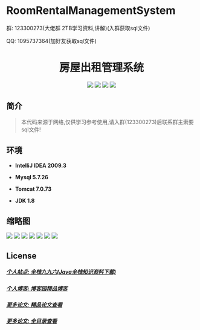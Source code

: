 
# RoomRentalManagementSystem

<p>群: 123300273(大佬群 2TB学习资料,讲解)(入群获取sql文件)</p>
<p>QQ: 1095737364(加好友获取sql文件)</p>

<p><h1 align="center">房屋出租管理系统</h1></p>


<p align="center">
	<img src="https://img.shields.io/badge/jdk-1.8-orange.svg"/>
    <img src="https://img.shields.io/badge/spring-5.x-lightgrey.svg"/>
    <img src="https://img.shields.io/badge/springmvc-3.x-blue.svg"/>
    <img src="https://img.shields.io/badge/mybatis-3.x-yellow.svg"/>
</p>

## 简介


> 本代码来源于网络,仅供学习参考使用,请入群(123300273)后联系群主索要sql文件!


## 环境

- <b>IntelliJ IDEA 2009.3</b>

- <b>Mysql 5.7.26</b>

- <b>Tomcat 7.0.73</b>

- <b>JDK 1.8</b>


## 缩略图

![](https://img2020.cnblogs.com/blog/588112/202201/588112-20220105220519376-1161096264.png)
![](https://img2020.cnblogs.com/blog/588112/202201/588112-20220105220529290-762457210.png)
![](https://img2020.cnblogs.com/blog/588112/202201/588112-20220105220540176-1444393731.png)
![](https://img2020.cnblogs.com/blog/588112/202201/588112-20220105220551572-369921923.png)
![](https://img2020.cnblogs.com/blog/588112/202201/588112-20220105220559995-195015736.png)
![](https://img2020.cnblogs.com/blog/588112/202201/588112-20220105220606795-245872903.png)
![](https://img2020.cnblogs.com/blog/588112/202201/588112-20220105220618294-199230961.png)


## License

##### [个人站点: 全栈九九六(Java全栈知识资料下载)](https://www.blog996.com/)
##### [个人博客: 博客园精品博客](https://www.cnblogs.com/yysbolg/)
##### [更多论文: 精品论文查看](https://www.cnblogs.com/yysbolg/category/1886262.html)
##### [更多论文: 全目录查看](https://www.blog996.com/md/2021-09-22-1632317852192.html)


